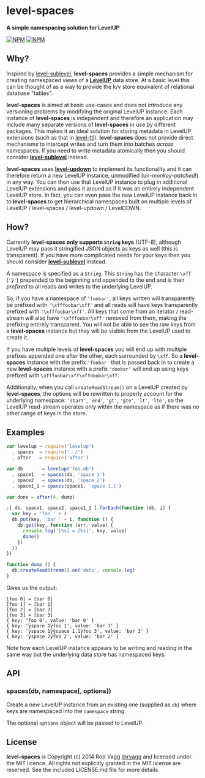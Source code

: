 # level-spaces

**A simple namespacing solution for LevelUP**

[![NPM](https://nodei.co/npm/level-spaces.png?downloads=true&downloadRank=true)](https://nodei.co/npm/level-spaces/)
[![NPM](https://nodei.co/npm-dl/level-spaces.png?months=6&height=3)](https://nodei.co/npm/level-spaces/)

## Why?

Inspired by [level-sublevel](https://github.com/dominictarr/level-sublevel), **level-spaces** provides a simple mechanism for creating namespaced *views* of a **[LevelUP](https://github.com/rvagg/node-levelup)** data store. At a basic level this can be thought of as a way to provide the k/v store equivalent of relational database "tables".

**level-spaces** is aimed at basic use-cases and does not introduce any versioning problems by modifying the original LevelUP instance. Each instance of **level-spaces** is independent and therefore an application may include many separate versions of **level-spaces** in use by different packages. This makes it an ideal solution for storing metadata in LevelUP extensions (such as that in [level-ttl](https://github.com/rvagg/node-level-ttl/)). **level-spaces** does not provide direct mechanisms to intercept writes and turn them into batches *across* namespaces. If you need to write metadata atomically then you should consider **[level-sublevel](https://github.com/rvagg/level-sublevel)** instead.

**level-spaces** uses **[level-updown](https://github.com/rvagg/level-updown)** to implement its functionality and it can therefore return a new LevelUP instance, unmodified (un-*monkey-patched*!) in any way. You can then use that LevelUP instance to plug in additional LevelUP extensions and pass it around as if it was an entirely independent LevelUP store. In fact, you can even pass the new LevelUP instance back in to **level-spaces** to get hierarchical namespaces built on multiple levels of LevelUP / level-spaces / level-updown / LevelDOWN.

## How?

Currently **level-spaces** **only supports `String` keys** (UTF-8), although LevelUP may pass it stringified JSON objects as keys as well (this is transparent). If you have more complicated needs for your keys then you should consider **[level-sublevel](https://github.com/rvagg/level-sublevel)** instead.

A namespace is specified as a `String`. This `String` has the character `\xff` (`'ÿ'`) prepended to the beginning and appended to the end and is then *prefixed* to all reads and writes to the underlying LevelUP.

So, if you have a namespace of `'foobar'`, all keys written will transparently be prefixed with `'\xfffoobar\xff'` and all reads will have keys transparently prefixed with `'\xfffoobar\xff'`. All keys that come from an iterator / read-stream will also have `'\xfffoobar\xff'` removed from them, making the prefixing entirely transparent. You will not be able to see the raw keys from a **level-spaces** instance but they will be visible from the LevelUP used to create it.

If you have multiple levels of **level-spaces** you will end up with multiple prefixes appended one after the other, each surrounded by `\xff`. So a **level-spaces** instance with the prefix `'foobar'` that is passed back in to create a new **level-spaces** instance with a prefix `'doobar'` will end up using keys prefixed with `\xfffoobar\xff\xffdoobar\xff`.

Additionally, when you call `createReadStream()` on a LevelUP created by **level-spaces**, the options will be rewritten to properly account for the underlying namespace: `'start'`, `'end'`, `'gt'`, `'gte'`, `'lt'`, `'lte'`, so the LevelUP read-stream operates only within the namespace as if there was no other range of keys in the store.

## Examples

```js
var levelup = require('levelup')
  , spaces  = require('../')
  , after   = require('after')

var db       = levelup('foo.db')
  , space1   = spaces(db, 'space 1')
  , space2   = spaces(db, 'space 2')
  , space1_1 = spaces(space1, 'space 1.1')

var done = after(4, dump)

;[ db, space1, space2, space1_1 ].forEach(function (db, i) {
  var key = 'foo ' + i
  db.put(key, 'bar ' + i, function () {
    db.get(key, function (err, value) {
      console.log('[%s] = [%s]', key, value)
      done()
    })
  })
})

function dump () {
  db.createReadStream().on('data', console.log)
}
```

Gives us the output:

```text
[foo 0] = [bar 0]
[foo 1] = [bar 1]
[foo 2] = [bar 2]
[foo 3] = [bar 3]
{ key: 'foo 0', value: 'bar 0' }
{ key: 'ÿspace 1ÿfoo 1', value: 'bar 1' }
{ key: 'ÿspace 1ÿÿspace 1.1ÿfoo 3', value: 'bar 3' }
{ key: 'ÿspace 2ÿfoo 2', value: 'bar 2' }
```

Note how each LevelUP instance appears to be writing and reading in the same way but the underlying data store has namespaced keys.

## API

### spaces(db, namespace[, options])

Create a new LevelUP instance from an existing one (supplied as `db`) where keys are namespaced into the `namespace` string.

The optional `options` object will be passed to LevelUP.

## License

**level-spaces** is Copyright (c) 2014 Rod Vagg [@rvagg](https://twitter.com/rvagg) and licensed under the MIT licence. All rights not explicitly granted in the MIT license are reserved. See the included LICENSE.md file for more details.
